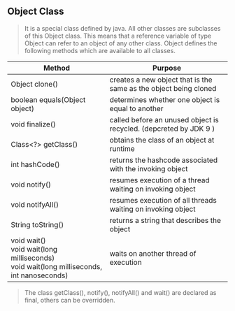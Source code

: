 ## Object Class

> It is a special class defined by java. All other classes are subclasses of
> this Object class. This means that a reference variable of type Object can refer to an object of
> any other class. Object defines the following methods which are available to all classes.


| Method                                                                                          | Purpose                                                           |
|-------------------------------------------------------------------------------------------------|-------------------------------------------------------------------|
| Object clone()                                                                                  | creates a new object that is the same as the object being cloned  | 
| boolean equals(Object object)                                                                   | determines whether one object is equal to another                 | 
| void finalize()                                                                                 | called before an unused object is recycled. (depcreted by JDK 9 ) |
| Class<?> getClass()                                                                             | obtains the class of an object at runtime |
| int hashCode()                                                                                  | returns the hashcode associated with the invoking object | 
| void notify()                                                                                   | resumes execution of a thread waiting on invoking object |
| void notifyAll()                                                                                | resumes execution of all threads waiting on invoking object |
| String toString()                                                                               | returns a string that describes the object | 
| void wait() <br> void wait(long milliseconds) <br>void wait(long milliseconds, int nanoseconds) | waits on another thread of execution|
  
> The class getClass(), notify(), notifyAll() and wait() are declared as final, others can be overridden.



